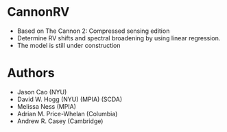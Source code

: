 # CannonRV
- Based on The Cannon 2: Compressed sensing edition
- Determine RV shifts and spectral broadening by using linear regression.
- The model is still under construction

# Authors
- Jason Cao (NYU)
- David W. Hogg (NYU) (MPIA) (SCDA)
- Melissa Ness (MPIA)
- Adrian M. Price-Whelan (Columbia)
- Andrew R. Casey (Cambridge)


